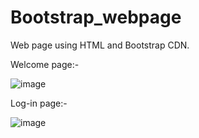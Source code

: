 # Bootstrap_webpage

Web page using HTML and Bootstrap CDN.

Welcome page:-

![image](https://user-images.githubusercontent.com/96879019/148993150-3e6f282a-347f-45af-b244-0dd2d1c9ea95.png)


Log-in page:-

![image](https://user-images.githubusercontent.com/96879019/148992950-b9d4bea2-98a6-4913-a6f4-3a4a7e5fade7.png)
